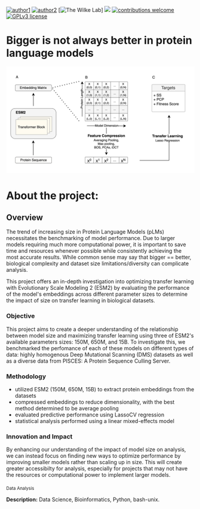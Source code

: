 [![author1](https://img.shields.io/badge/author-Luiz_Vieira-blue.svg)](https://www.linkedin.com/in/luiz-carlos-vieira-4582797b/) [![author2](https://img.shields.io/badge/author-Morgan_Handojo-blue.svg)](https://www.linkedin.com/in/morgan-handojo/) [![The Wilke Lab](https://img.shields.io/badge/Wilke-Lab-brightgreen.svg?style=flat)] [![](https://img.shields.io/badge/python-3.8+-yellow.svg)](https://www.python.org/downloads/release/python) [![contributions welcome](https://img.shields.io/badge/contributions-welcome-brightgreen.svg?style=flat)](https://github.com/allmanbrent/picornavirus_2C_protein/issues) [![GPLv3 license](https://img.shields.io/badge/License-GPLv3-lightgrey.svg)](http://perso.crans.org/besson/LICENSE.html)


# Bigger is not always better in protein language models
![plot](/fig1_scheme.png)


# About the project:

## Overview

The trend of increasing size in Protein Language Models (pLMs) necessitates the benchmarking of model performance. Due to larger models requiring much more computational power, it is important to save time and resources whenever possible while consistently achieving the most accurate results. While common sense may say that bigger == better, biological complexity and dataset size limitations/diversity can complicate analysis. 

This project offers an in-depth investigation into optimizing transfer learning with Evolutionary Scale Modeling 2 (ESM2) by evaluating the performance of the model's embeddings across different parameter sizes to determine the impact of size on transfer learning in biological datasets. 

### Objective

This project aims to create a deeper understanding of the relationship between model size and maximizing transfer learning using three of ESM2's available parameters sizes: 150M, 650M, and 15B. To investigate this, we benchmarked the perfomance of each of these models on different types of data: highly homogenous Deep Mutational Scanning (DMS) datasets as well as a diverse data from PISCES: A Protein Sequence Culling Server.

### Methodology

* utilized ESM2 (150M, 650M, 15B) to extract protein embeddings from the datasets
* compressed embeddings to reduce dimensionality, with the best method determined to be average pooling
* evaluated predictive performance using LassoCV regression
* statistical analysis performed using a linear mixed-effects model


### Innovation and Impact

By enhancing our understanding of the impact of model size on analysis, we can instead focus on finding new ways to optimize performance by improving smaller models rather than scaling up in size. This will create greater accessibilty for analysis, especially for projects that may not have the resources or computational power to implement larger models.


<sub>Data Analysis</sub>

**Description:** Data Science, Bioinformatics, Python, bash-unix.